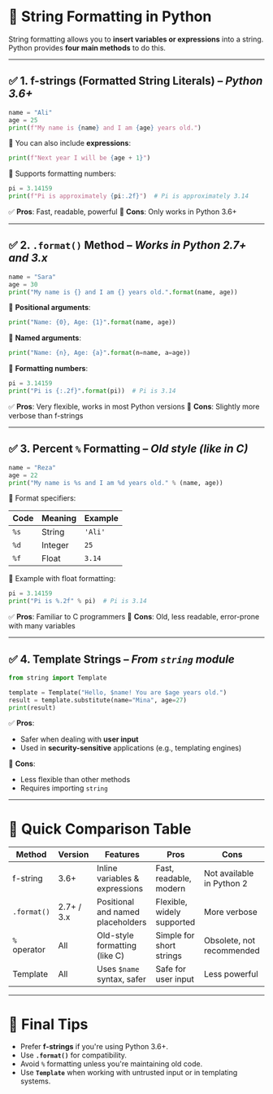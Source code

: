 # 📘 **String Formatting in Python**

String formatting allows you to **insert variables or expressions** into a string. Python provides **four main methods** to do this.

---

## ✅ 1. **f-strings (Formatted String Literals)** – *Python 3.6+*

```python
name = "Ali"
age = 25
print(f"My name is {name} and I am {age} years old.")
```

🔹 You can also include **expressions**:

```python
print(f"Next year I will be {age + 1}")
```

🔹 Supports formatting numbers:

```python
pi = 3.14159
print(f"Pi is approximately {pi:.2f}")  # Pi is approximately 3.14
```

✅ **Pros**: Fast, readable, powerful
🚫 **Cons**: Only works in Python 3.6+

---

## ✅ 2. **`.format()` Method** – *Works in Python 2.7+ and 3.x*

```python
name = "Sara"
age = 30
print("My name is {} and I am {} years old.".format(name, age))
```

🔹 **Positional arguments**:

```python
print("Name: {0}, Age: {1}".format(name, age))
```

🔹 **Named arguments**:

```python
print("Name: {n}, Age: {a}".format(n=name, a=age))
```

🔹 **Formatting numbers**:

```python
pi = 3.14159
print("Pi is {:.2f}".format(pi))  # Pi is 3.14
```

✅ **Pros**: Very flexible, works in most Python versions
🚫 **Cons**: Slightly more verbose than f-strings

---

## ✅ 3. **Percent `%` Formatting** – *Old style (like in C)*

```python
name = "Reza"
age = 22
print("My name is %s and I am %d years old." % (name, age))
```

🔹 Format specifiers:

| Code | Meaning | Example |
| ---- | ------- | ------- |
| `%s` | String  | `'Ali'` |
| `%d` | Integer | `25`    |
| `%f` | Float   | `3.14`  |

🔹 Example with float formatting:

```python
pi = 3.14159
print("Pi is %.2f" % pi)  # Pi is 3.14
```

✅ **Pros**: Familiar to C programmers
🚫 **Cons**: Old, less readable, error-prone with many variables

---

## ✅ 4. **Template Strings** – *From `string` module*

```python
from string import Template

template = Template("Hello, $name! You are $age years old.")
result = template.substitute(name="Mina", age=27)
print(result)
```

✅ **Pros**:

* Safer when dealing with **user input**
* Used in **security-sensitive** applications (e.g., templating engines)

🚫 **Cons**:

* Less flexible than other methods
* Requires importing `string`

---

# 🧠 **Quick Comparison Table**

| Method       | Version    | Features                          | Pros                       | Cons                      |
| ------------ | ---------- | --------------------------------- | -------------------------- | ------------------------- |
| f-string     | 3.6+       | Inline variables & expressions    | Fast, readable, modern     | Not available in Python 2 |
| `.format()`  | 2.7+ / 3.x | Positional and named placeholders | Flexible, widely supported | More verbose              |
| `%` operator | All        | Old-style formatting (like C)     | Simple for short strings   | Obsolete, not recommended |
| Template     | All        | Uses `$name` syntax, safer        | Safe for user input        | Less powerful             |

---

# 📌 Final Tips

* Prefer **f-strings** if you're using Python 3.6+.
* Use **`.format()`** for compatibility.
* Avoid `%` formatting unless you're maintaining old code.
* Use **`Template`** when working with untrusted input or in templating systems.
